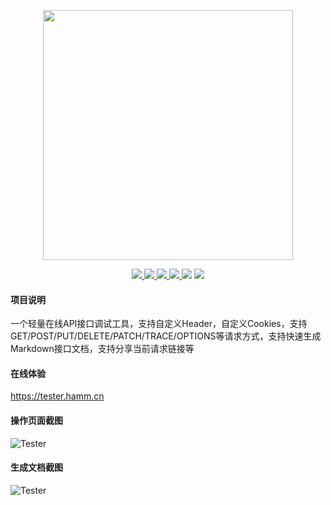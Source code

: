 <p align="center">
    <img src="https://images.gitee.com/uploads/images/2020/0510/163917_eab0d49d_145025.png" width="400px"/>
</p>
<p align="center">
    <a href="https://gitee.com/hamm/ApiTester/stargazers">
        <img src="https://svg.hamm.cn/gitee.svg?user=hamm&project=tester&type=star"/>
    </a>
    <a href="https://gitee.com/hamm/ApiTester/watchers">
        <img src="https://svg.hamm.cn/gitee.svg?user=hamm&project=tester&type=watch"/>
    </a>
    <a href="https://gitee.com/hamm/ApiTester/members">
        <img src="https://svg.hamm.cn/gitee.svg?user=hamm&project=tester&type=fork"/>
    </a>
    <a href="https://gitee.com/hamm/ApiTester/commits/master">
        <img src="https://svg.hamm.cn/gitee.svg?user=hamm&project=tester&type=commit"/>
    </a>
    <img src="https://svg.hamm.cn/badge.svg?key=UI&value=Element"/>
    <img src="https://svg.hamm.cn/badge.svg?key=Base&value=vue.js"/>
</p>

#### 项目说明

一个轻量在线API接口调试工具，支持自定义Header，自定义Cookies，支持GET/POST/PUT/DELETE/PATCH/TRACE/OPTIONS等请求方式，支持快速生成Markdown接口文档，支持分享当前请求链接等

#### 在线体验

<a href="https://tester.hamm.cn" target="_blank">https://tester.hamm.cn</a>

#### 操作页面截图

![Tester](https://images.gitee.com/uploads/images/2020/0510/164628_c1c4614c_145025.png "Tester")

#### 生成文档截图
![Tester](https://images.gitee.com/uploads/images/2020/0510/162954_9e2238e4_145025.jpeg "Tester")